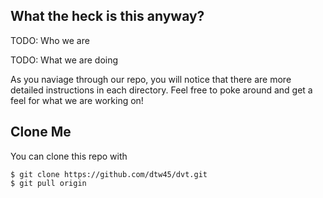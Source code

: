 ## What the heck is this anyway?
TODO: Who we are

TODO: What we are doing

As you naviage through our repo, you will notice that there are more detailed instructions in each directory. Feel free to poke around and get a feel for what we are working on!

## Clone Me
You can clone this repo with
```
$ git clone https://github.com/dtw45/dvt.git
$ git pull origin
```
